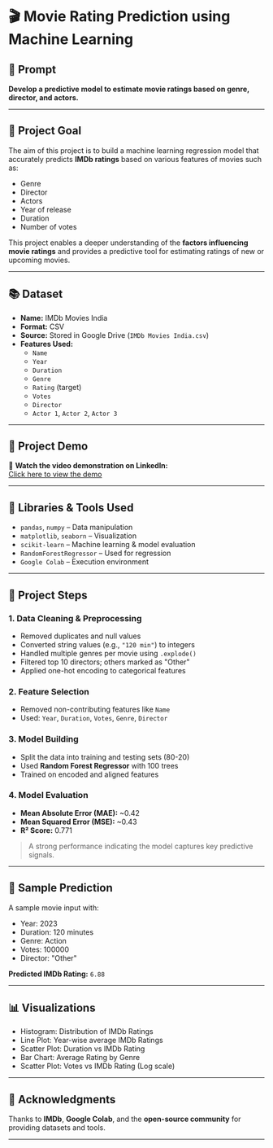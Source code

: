 # 🎬 Movie Rating Prediction using Machine Learning

## 📌 Prompt

**Develop a predictive model to estimate movie ratings based on genre, director, and actors.**

---

## 🎯 Project Goal

The aim of this project is to build a machine learning regression model that accurately predicts **IMDb ratings** based on various features of movies such as:
- Genre
- Director
- Actors
- Year of release
- Duration
- Number of votes

This project enables a deeper understanding of the **factors influencing movie ratings** and provides a predictive tool for estimating ratings of new or upcoming movies.

---

## 📚 Dataset

- **Name:** IMDb Movies India  
- **Format:** CSV  
- **Source:** Stored in Google Drive (`IMDb Movies India.csv`)  
- **Features Used:**
  - `Name`
  - `Year`
  - `Duration`
  - `Genre`
  - `Rating` (target)
  - `Votes`
  - `Director`
  - `Actor 1`, `Actor 2`, `Actor 3`

---

## 🎥 Project Demo

🔗 **Watch the video demonstration on LinkedIn:**  
[Click here to view the demo](https://www.linkedin.com/posts/kesana-mohana-mounika-548114344_internorbit-machinelearning-datascience-activity-7352229401691885569-ewKS?utm_source=share&utm_medium=member_android&rcm=ACoAAFYoewgBCwKr-tM3UK4tbA8AS98p6O7bcOE)


---

## 🧰 Libraries & Tools Used

- `pandas`, `numpy` – Data manipulation  
- `matplotlib`, `seaborn` – Visualization  
- `scikit-learn` – Machine learning & model evaluation  
- `RandomForestRegressor` – Used for regression  
- `Google Colab` – Execution environment

---

## 🔧 Project Steps

### 1. Data Cleaning & Preprocessing
- Removed duplicates and null values
- Converted string values (e.g., `"120 min"`) to integers
- Handled multiple genres per movie using `.explode()`
- Filtered top 10 directors; others marked as "Other"
- Applied one-hot encoding to categorical features

### 2. Feature Selection
- Removed non-contributing features like `Name`
- Used: `Year`, `Duration`, `Votes`, `Genre`, `Director`

### 3. Model Building
- Split the data into training and testing sets (80-20)
- Used **Random Forest Regressor** with 100 trees
- Trained on encoded and aligned features

### 4. Model Evaluation
- **Mean Absolute Error (MAE):** ~0.42  
- **Mean Squared Error (MSE):** ~0.43  
- **R² Score:** 0.771  
> A strong performance indicating the model captures key predictive signals.

---

## 🔮 Sample Prediction

A sample movie input with:
- Year: 2023
- Duration: 120 minutes
- Genre: Action
- Votes: 100000
- Director: "Other"

**Predicted IMDb Rating:** `6.88`

---

## 📊 Visualizations

- Histogram: Distribution of IMDb Ratings  
- Line Plot: Year-wise average IMDb Ratings  
- Scatter Plot: Duration vs IMDb Rating  
- Bar Chart: Average Rating by Genre  
- Scatter Plot: Votes vs IMDb Rating (Log scale)

---

## 🙌 Acknowledgments

Thanks to **IMDb**, **Google Colab**, and the **open-source community** for providing datasets and tools.

---

